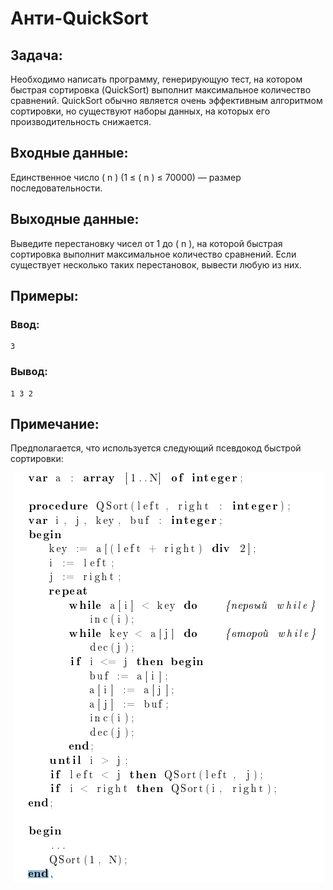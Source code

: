 # Анти-QuickSort

## Задача:
Необходимо написать программу, генерирующую тест, на котором быстрая сортировка (QuickSort) выполнит максимальное количество сравнений. QuickSort обычно является очень эффективным алгоритмом сортировки, но существуют наборы данных, на которых его производительность снижается.

## Входные данные:
Единственное число \( n \) (1 ≤ \( n \) ≤ 70000) — размер последовательности.

## Выходные данные:
Выведите перестановку чисел от 1 до \( n \), на которой быстрая сортировка выполнит максимальное количество сравнений. Если существует несколько таких перестановок, вывести любую из них.

## Примеры:

### Ввод:
```
3
```
### Вывод:
```
1 3 2
```

## Примечание:
Предполагается, что используется следующий псевдокод быстрой сортировки:

<center><img src="taskD.png"></center>
